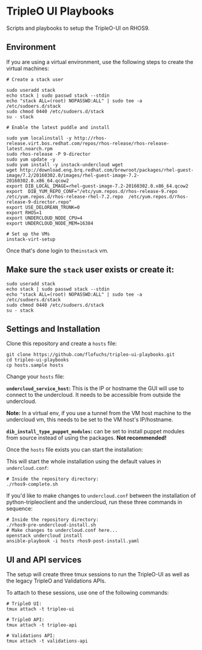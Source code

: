 # TripleO UI Playbooks

Scripts and playbooks to setup the TripleO-UI on RHOS9.


## Environment

If you are using a virtual environment, use the following steps to create the virtual machines:

```
# Create a stack user

sudo useradd stack
echo stack | sudo passwd stack --stdin
echo "stack ALL=(root) NOPASSWD:ALL" | sudo tee -a /etc/sudoers.d/stack
sudo chmod 0440 /etc/sudoers.d/stack
su - stack

# Enable the latest puddle and install

sudo yum localinstall -y http://rhos-release.virt.bos.redhat.com/repos/rhos-release/rhos-release-latest.noarch.rpm
sudo rhos-release -P 9-director
sudo yum update -y
sudo yum install -y instack-undercloud wget
wget http://download.eng.brq.redhat.com/brewroot/packages/rhel-guest-image/7.2/20160302.0/images/rhel-guest-image-7.2-20160302.0.x86_64.qcow2
export DIB_LOCAL_IMAGE=rhel-guest-image-7.2-20160302.0.x86_64.qcow2
export  DIB_YUM_REPO_CONF="/etc/yum.repos.d/rhos-release-9.repo  /etc/yum.repos.d/rhos-release-rhel-7.2.repo  /etc/yum.repos.d/rhos-release-9-director.repo"
export USE_DELOREAN_TRUNK=0
export RHOS=1
export UNDERCLOUD_NODE_CPU=4
export UNDERCLOUD_NODE_MEM=16384

# Set up the VMs
instack-virt-setup
```
Once that's done login to the`instack` vm.


## Make sure the `stack` user exists or create it:

```
sudo useradd stack
echo stack | sudo passwd stack --stdin
echo "stack ALL=(root) NOPASSWD:ALL" | sudo tee -a /etc/sudoers.d/stack
sudo chmod 0440 /etc/sudoers.d/stack
su - stack
```

## Settings and Installation

Clone this repository and create a `hosts` file:

```
git clone https://github.com/flofuchs/tripleo-ui-playbooks.git
cd tripleo-ui-playbooks
cp hosts.sample hosts
```

Change your `hosts` file:

**`undercloud_service_host`:** This is the IP or hostname the GUI will use to connect to the undercloud. It needs to be accessible from outside the undercloud.

**Note:** In a virtual env, if you use a tunnel from the VM host machine to the undercloud vm, this needs to be set to the VM host's IP/hostname.

**`dib_install_type_puppet_modules`:** can be set to install puppet modules from source instead of using the packages. **Not recommended!**

Once the `hosts` file exists you can start the installation:

This will start the whole installation using the default values in `undercloud.conf`:

```
# Inside the repository directory:
./rhos9-complete.sh
```

If you'd like to make changes to `undercloud.conf` between the installation of python-tripleoclient and the undercloud, run these three commands in sequence:

```
# Inside the repository directory:
./rhos9-pre-undercloud-install.sh
# Make changes to undercloud.conf here...
openstack undercloud install
ansible-playbook -i hosts rhos9-post-install.yaml
```


## UI and API services

The setup will create three tmux sessions to run the TripleO-UI as well as the legacy TripleO and Validations APIs.

To attach to these sessions, use one of the following commands:

```
# TripleO UI:
tmux attach -t tripleo-ui

# TripleO API:
tmux attach -t tripleo-api

# Validations API:
tmux attach -t validations-api
```
